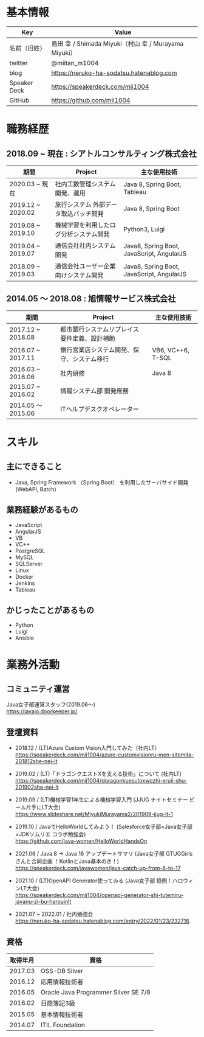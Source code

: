 # 基本情報
| Key  | Value |
| ---- | ---- |
| 名前（旧姓） | 島田 幸 / Shimada Miyuki（村山 幸 / Murayama Miyuki） |
| twitter | @miitan_m1004 |
| blog | https://neruko-ha-sodatsu.hatenablog.com |
| Speaker Deck | https://speakerdeck.com/mii1004 |
| GitHub | https://github.com/mii1004 |

# 職務経歴
## 2018.09 ~ 現在 : シアトルコンサルティング株式会社

| 期間 |  Project | 主な使用技術 |
| ---- | ---- | ---- |
| 2020.03 ~ 現在 | 社内工数管理システム 開発、運用 | Java 8, Spring Boot, Tableau |
| 2019.12 ~ 2020.02 | 旅行システム 外部データ取込バッチ開発 | Java 8, Spring Boot |
| 2019.08 ~ 2019.10 | 機械学習を利用したログ分析システム開発 | Python3, Luigi |
| 2019.04 ~ 2019.07 | 通信会社社内システム開発 | Java8, Spring Boot, JavaScript, AngularJS |
| 2018.09 ~ 2019.03 | 通信会社ユーザー企業向けシステム開発 | Java8, Spring Boot, JavaScript, AngularJS |

## 2014.05 〜 2018.08 : 旭情報サービス株式会社

| 期間 |  Project | 主な使用技術 |
| ---- | ---- | ---- |
| 2017.12 ~ 2018.08 | 都市銀行システムリプレイス 要件定義、設計補助 |  |
| 2016.07 ~ 2017.11 | 銀行営業店システム開発、保守、システム移行 | VB6, VC++6, T-SQL |
| 2016.03 ~ 2016.06 | 社内研修 | Java 8 |
| 2015.07 ~ 2016.02 | 情報システム部 開発庶務 |  |
| 2014.05 〜 2015.06 | ITヘルプデスクオペレーター |  |

# スキル
## 主にできること
- Java, Spring Framework （Spring Boot） を利用したサーバサイド開発 (WebAPI, Batch)

## 業務経験があるもの
- JavaScript
- AngularJS
- VB
- VC++
- PostgreSQL
- MySQL
- SQLServer
- Linux
- Docker
- Jenkins
- Tableau

## かじったことがあるもの
- Python
- Luigi
- Ansible

# 業務外活動
## コミュニティ運営
Java女子部運営スタッフ(2019.06〜)  
https://javajo.doorkeeper.jp/

## 登壇資料
- 2018.12 / (LT)Azure Custom Vision入門してみた（社内LT）  
https://speakerdeck.com/mii1004/azure-customvisionru-men-sitemita-201812she-nei-lt

- 2019.02 / (LT)「ドラゴンクエストXを支える技術」について (社内LT)  
https://speakerdeck.com/mii1004/doragonkuesutoxwozhi-eruji-shu-201902she-nei-lt

- 2019.09 / (LT)機械学習1年生による機械学習入門 (JJUG ナイトセミナー  ビール片手にLT大会)  
https://www.slideshare.net/MiyukiMurayama2/201909-jjug-lt-1

- 2019.10 / JavaでHelloWorldしてみよう！ (Salesforce女子部×Java女子部×JDKソムリエ コラボ勉強会)  
https://github.com/java-women/HelloWorldHandsOn

- 2021.06 / Java 8 -> Java 16 アップデートサマリ (Java女子部 GTUGGirlsさんと合同企画 ！KotlinとJava基本のき！)  
https://speakerdeck.com/javawomen/java-catch-up-from-8-to-17

- 2021.10 / (LT)OpenAPI Generator使ってみる (Java女子部 恒例！ハロウィンLT大会)  
https://speakerdeck.com/mii1004/openapi-generator-shi-tutemiru-javanu-zi-bu-harouinlt

- 2021.07 ~ 2022.01 / 社内勉強会  
https://neruko-ha-sodatsu.hatenablog.com/entry/2022/01/23/232716

## 資格
| 取得年月 | 資格 |
| ---- | ---- |
| 2017.03 | OSS-DB Silver |
| 2016.12 | 応用情報技術者 |
| 2016.05 | Oracle Java Programmer Silver SE 7/8 |
| 2016.02 | 日商簿記3級 |
| 2015.05 | 基本情報技術者 |
| 2014.07 | ITIL Foundation |
